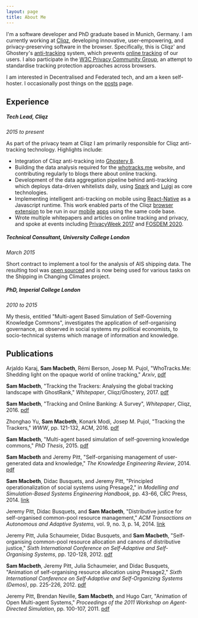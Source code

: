 ```yaml
---
layout: page
title: About Me
---
```


I'm a software developer and PhD graduate based in Munich, Germany. I am currently working at [Cliqz](https://cliqz.com/en/aboutus), developing innovative, user-empowering, and privacy-preserving software in the browser. Specifically, this is Cliqz' and Ghostery's [anti-tracking](https://cliqz.com/en/whycliqz/anti-tracking) system, which prevents [online tracking](https://cliqz.com/en/magazine/how-we-at-cliqz-protect-users-from-web-tracking) of our users.
I also participate in the [W3C Privacy Community Group](https://privacycg.github.io/charter.html), an attempt to standardise tracking protection approaches
across browsers.

I am interested in Decentralised and Federated tech, and am a keen self-hoster. I occasionally post things on the [posts](/posts) page.

## Experience

##### Tech Lead, Cliqz
_2015 to present_

As part of the privacy team at Cliqz I am primarily responsible for Cliqz anti-tracking technology. Highlights include:

 * Integration of Cliqz anti-tracking into [Ghostery 8](https://www.ghostery.com/blog/product-releases/browse-smarter-with-ghostery-8/).
 * Building the data analysis required for the [whotracks.me](https://whotracks.me/) website, and contributing regularly to blogs there about online tracking.
 * Development of the data aggregation pipeline behind anti-tracking which deploys data-driven whitelists daily, using [Spark](https://spark.apache.org/) and [Luigi](https://github.com/spotify/luigi) as core technologies.
 * Implementing intelligent anti-tracking on mobile using [React-Native](https://facebook.github.io/react-native/) as a Javascript runtime. This work enabled parts of the Cliqz [browser extension](https://github.com/cliqz-oss/browser-core) to be run in our [mobile](https://github.com/cliqz-oss/browser-ios/tree/development/Client/Cliqz/Foundation/JSEngine) [apps](https://github.com/cliqz-oss/browser-android/tree/master/app/src/main/java/com/cliqz/jsengine) using the same code base.
 * Wrote multiple whitepapers and articles on online tracking and privacy, and spoke at events including [PrivacyWeek 2017](https://media.ccc.de/v/pw17-171-tracking_the_trackers) and
 [FOSDEM 2020](https://fosdem.org/2020/schedule/event/dip_dat_browser/).

##### Technical Consultant, University College London
_March 2015_

Short contract to implement a tool for the analysis of AIS shipping data. The resulting tool was [open sourced](https://github.com/UCL-ShippingGroup/pyrate) and is now being used for various tasks on the Shipping in Changing Climates project.

##### PhD, Imperial College London
_2010 to 2015_

My thesis, entitled "Multi-agent Based Simulation of Self-Governing Knowledge Commons", investigates the application of self-organising governance, as observed in social systems my political economists, to socio-technical systems which manage of information and knowledge.

## Publications

Arjaldo Karaj, **Sam Macbeth**, Rémi Berson, Josep M. Pujol, "WhoTracks.Me: Shedding light on the opaque world of online tracking," _Arxiv_, [pdf](https://arxiv.org/pdf/1804.08959.pdf)

**Sam Macbeth**, "Tracking the Trackers: Analysing the global tracking landscape with GhostRank," _Whitepaper_, Cliqz/Ghostery, 2017. [pdf](https://www.ghostery.com/wp-content/themes/ghostery/images/campaigns/tracker-study/Ghostery_Study_-_Tracking_the_Trackers.pdf)

**Sam Macbeth**, "Tracking and Online Banking: A Survey", _Whitepaper_, Cliqz, 2016. [pdf](https://cliqz.com/content/2-aboutus/3-presse/9-pressemitteilung-cliqz-tracking-beim-online-banking/cliqz-study-tracking-in-online-banking.pdf)

Zhonghao Yu, **Sam Macbeth**, Konark Modi, Josep M. Pujol, "Tracking the Trackers," _WWW_, pp. 121-132, ACM, 2016. [pdf](http://josepmpujol.net/public/papers/pujolTrackingTheTrackers.pdf)

**Sam Macbeth**, "Multi-agent based simulation of self-governing knowledge commons," _PhD Thesis_, 2015. [pdf](https://spiral.imperial.ac.uk:8443/bitstream/10044/1/25751/1/Macbeth-S-2015-PhD-Thesis.pdf)

**Sam Macbeth** and Jeremy Pitt, "Self-organising management of user-generated data and knowledge," _The Knowledge Engineering Review_, 2014. [pdf](http://journals.cambridge.org/action/displayFulltext?type=1&fid=9426133&jid=KER&volumeId=-1&issueId=-1&aid=9426089&bodyId=&membershipNumber=&societyETOCSession=)

**Sam Macbeth**, Didac Busquets, and Jeremy Pitt, "Principled operationalization of social systems using Presage2," in _Modelling and Simulation-Based Systems Engineering Handbook_, pp. 43-66, CRC Press, 2014. [link](http://www.crcpress.com/product/isbn/9781466571457)

Jeremy Pitt, Didac Busquets, and **Sam Macbeth**, "Distributive justice for self-organised common-pool resource management," _ACM Transactions on Autonomous and Adaptive Systems_, vol. 9, no. 3, p. 14, 2014. [link](http://doi.acm.org/10.1145/2629567)

Jeremy Pitt, Julia Schaumeier, Didac Busquets, and **Sam Macbeth**, "Self-organising common-pool resource allocation and canons of distributive justice," _Sixth International Conference on Self-Adaptive and Self-Organising Systems_, pp. 120-128, 2012. [pdf](http://s3-eu-west-1.amazonaws.com/presage2/Pitt2012_SASO.pdf)

**Sam Macbeth**, Jeremy Pitt, Julia Schaumeier, and Didac Busquets, "Animation of self-organising resource allocation using Presage2," _Sixth International Conference on Self-Adaptive and Self-Organizing Systems (Demos)_, pp. 225-226, 2012. [pdf](http://s3-eu-west-1.amazonaws.com/presage2/saso2012_demo.pdf)

Jeremy Pitt, Brendan Neville, **Sam Macbeth**, and Hugo Carr, "Animation of Open Multi-agent Systems," _Proceedings of the 2011 Workshop on Agent-Directed Simulation_, pp. 100-107, 2011. [pdf](http://s3-eu-west-1.amazonaws.com/presage2/Pitt2011_ADS.pdf)
